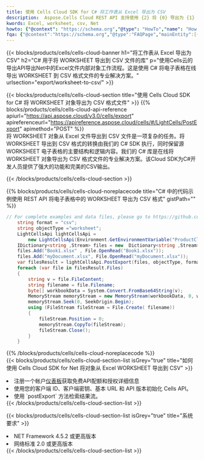 ```yaml
---
title: 使用 Cells Cloud SDK for C# 将工作表从 Excel 导出为 CSV
description:  Aspose.Cells Cloud REST API 支持使用 {2} 将 {0} 导出为 {1} 格式文件。
kwords: Excel, worksheet, csv, Net
howto: {"@context": "https://schema.org","@type": "HowTo","name": "How to use Cells Cloud SDK for Net to export objects from Excel WORKSHEET to CSV","description": "How to use Cells Cloud SDK for Net to export objects from Excel WORKSHEET to CSV","image": {"@type": "ImageObject"},"url": "/net/export/worksheet-to-csv/","step": [{ "@type": "HowToStep","name": "How to use Cells Cloud SDK for Net to export objects from Excel WORKSHEET to CSV step 1", "image": {"@type": "ImageObject",},"url": "/net/export/worksheet-to-csv/","text": "Register an account at <a href='https://dashboard.aspose.cloud/'>Dashboard</a> to get free API quota & authorization details",},{ "@type": "HowToStep","name": "How to use Cells Cloud SDK for Net to export objects from Excel WORKSHEET to CSV step 1", "image": {"@type": "ImageObject",},"url": "/net/export/worksheet-to-csv/","text": "Initialize the Cells API with your Client ID, Client Secret, Base URL, and API version.",},{ "@type": "HowToStep","name": "How to use Cells Cloud SDK for Net to export objects from Excel WORKSHEET to CSV step 1", "image": {"@type": "ImageObject",},"url": "/net/export/worksheet-to-csv/","text": "Use the `postExport` method to retrieve the resulting stream.",}, ],"supply": {"@type": "HowToSupply","name": "document"},"tool": [{"@type": "HowToTool","name": "Visual Studio, Visual Studio Code, Rider "},{"@type": "HowToTool","name": "Aspose Cells"}],"totalTime": "PT6M"}
fqa: {"@context":"https://schema.org","@type":"FAQPage","mainEntity":[{"@type":"Question","name":"What file formats can excel or its internal elements be converted into?","acceptedAnswer":{"@type":"Answer","text":"We support a variety of output file formats, including XLSX, Excel, xls , PDF, CSV, HTML, Markdown, XML, PNG, JPG, TIFF, Json, TXT and many more.<br/><ol><li>Install .NET SDK and add the reference (import the library) to your .NET project.</li><li>Open the source file in C# using REST API.</li><li>Load the content or the excel file itself to be exported to other formats.</li><li>Call the PostExport() method, passing the output filename with the required extension.</li><li>Get the build results as a single file.</li></ol>"}},{"@type":"Question","name":"What is the maximum file size supported by this .NET library?","acceptedAnswer":{"@type":"Answer","text":"There are no file size limits for format conversions using .NET library."}}]}
---
```

{{< blocks/products/cells/cells-cloud-banner h1="将工作表从 Excel 导出为 CSV" h2="C# 用于将 WORKSHEET 导出到 CSV 文件的库" p="使用Cells云的导出API导出Net中的Excel文件内部对象工作流程。这是使用 C# 将电子表格在线导出 WORKSHEET 到 CSV 格式文件的专业解决方案。" urlsection="export/worksheet-to-csv/" >}}

{{< blocks/products/cells/cells-cloud-section title="使用 Cells Cloud SDK for C# 将 WORKSHEET 对象导出为 CSV 格式文件" >}}
{{% blocks/products/cells/cells-cloud-api-reference apiurl="https://api.aspose.cloud/v3.0/cells/export" apireferenceurl="https://apireference.aspose.cloud/cells/#/LightCells/PostExport" apimethod="POST" %}}
<br/>
将 WORKSHEET 对象从 Excel 文件导出到 CSV 文件是一项复杂的任务。将 WORKSHEET 导出到 CSV 格式的转换由我们的 C# SDK 执行，同时保留源 WORKSHEET 电子表格的主要结构和逻辑内容。我们的 C# 库是在线将 WORKSHEET 对象导出为 CSV 格式文件的专业解决方案。该Cloud SDK为C#开发人员提供了强大的功能和完美的CSV输出。

{{< /blocks/products/cells/cells-cloud-section >}}

{{% blocks/products/cells/cells-cloud-noreplacecode title="C# 中的代码示例使用 REST API 将电子表格中的 WORKSHEET 导出为 CSV 格式" gistPath="" %}}
  
```cs
// For complete examples and data files, please go to https://github.com/aspose-cells-cloud/aspose-cells-cloud-dotnet/
    string format = "csv";
    string objectType ="worksheet";
    LightCellsApi lightCellsApi =
        new LightCellsApi(Environment.GetEnvironmentVariable("ProductClientId"), Environment.GetEnvironmentVariable("ProductClientSecret"));
    IDictionary<string ,Stream> files = new  Dictionary<string ,Stream>();
    files.Add("Book1.xlsx" , File.OpenRead("Book1.xlsx"));
    files.Add("myDocument.xlsx", File.OpenRead("myDocument.xlsx"));
    var filesResult = lightCellsApi.PostExport(files, objectType, format);
    foreach (var file in filesResult.Files)
    {
        string v = file.FileContent;
        string filename = file.Filename;
        byte[] workbookData = System.Convert.FromBase64String(v);
        MemoryStream memoryStream = new MemoryStream(workbookData, 0, workbookData.Length);
        memoryStream.Seek(0, SeekOrigin.Begin);
        using (FileStream fileStream = File.Create( filename))
        {
            fileStream.Position = 0;
            memoryStream.CopyTo(fileStream);
            fileStream.Close();
        }
    }
```
   
{{% /blocks/products/cells/cells-cloud-noreplacecode %}}
<br/>
{{< blocks/products/cells/cells-cloud-section-list isGrey="true" title="如何使用 Cells Cloud SDK for Net 将对象从 Excel WORKSHEET 导出到 CSV" >}}
<li>注册一个帐户<a href="https://dashboard.aspose.cloud/">仪表板</a>获取免费API配额和授权详细信息</li>
<li>使用您的客户端 ID、客户端密钥、基本 URL 和 API 版本初始化 Cells API。</li>
<li>使用 `postExport` 方法检索结果流。</li>
{{< /blocks/products/cells/cells-cloud-section-list >}}

{{< blocks/products/cells/cells-cloud-section-list isGrey="true" title="系统要求" >}}
<li>NET Framework 4.5.2 或更高版本</li>
<li>网络标准 2.0 或更高版本</li>
{{< /blocks/products/cells/cells-cloud-section-list >}}
